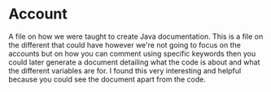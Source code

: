 # Account
A file on how we were taught to create Java documentation.
This is a file on the different that could have however we're not going to focus on the accounts but on 
how you can comment using specific keywords then you could later 
generate a document detailing what the code is about
and what the different variables are for. I found this very interesting and helpful because you 
could see the document apart from the code.